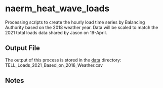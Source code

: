 # naerm_heat_wave_loads
Processing scripts to create the hourly load time series by Balancing Authority based on the 2018 weather year. Data will be scaled to match the 2021 total loads data shared by Jason on 19-April.

## Output File
The output of this process is stored in the [data](data/) directory: TELL_Loads_2021_Based_on_2018_Weather.csv

## Notes
